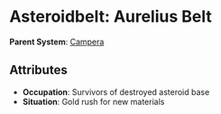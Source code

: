 # Asteroidbelt: Aurelius Belt

**Parent System**: [Campera](../systems/Campera.md)

## Attributes
- **Occupation**: Survivors of destroyed asteroid base
- **Situation**: Gold rush for new materials

